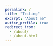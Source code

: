 ```yaml
---
permalink: /
title: "Testing"
excerpt: "About me"
author_profile: true
redirect_from: 
  - /about/
  - /about.html
---
```




